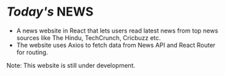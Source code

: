 # *Today's* NEWS

- A news website in React that lets users read latest news from top news sources like The Hindu, TechCrunch, Cricbuzz etc.
- The website uses Axios to fetch data from News API and React Router for routing.

Note: This website is still under development.
